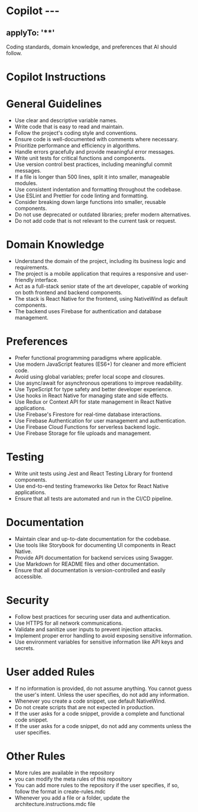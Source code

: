 # Copilot ---
applyTo: '**'
---
Coding standards, domain knowledge, and preferences that AI should follow.
# Copilot Instructions
# General Guidelines
- Use clear and descriptive variable names.
- Write code that is easy to read and maintain.
- Follow the project's coding style and conventions.
- Ensure code is well-documented with comments where necessary.
- Prioritize performance and efficiency in algorithms.
- Handle errors gracefully and provide meaningful error messages.
- Write unit tests for critical functions and components.
- Use version control best practices, including meaningful commit messages.
- If a file is longer than 500 lines, split it into smaller, manageable modules.
- Use consistent indentation and formatting throughout the codebase.
- Use ESLint and Prettier for code linting and formatting.
- Consider breaking down large functions into smaller, reusable components.
- Do not use deprecated or outdated libraries; prefer modern alternatives.
- Do not add code that is not relevant to the current task or request.

# Domain Knowledge
- Understand the domain of the project, including its business logic and requirements.
- The project is a mobile application that requires a responsive and user-friendly interface.
- Act as a full-stack senior state of the art developer, capable of working on both frontend and backend components.
- The stack is React Native for the frontend, using NativeWind as default components. 
- The backend uses Firebase for authentication and database management.

# Preferences
- Prefer functional programming paradigms where applicable.
- Use modern JavaScript features (ES6+) for cleaner and more efficient code.
- Avoid using global variables; prefer local scope and closures.
- Use async/await for asynchronous operations to improve readability.
- Use TypeScript for type safety and better developer experience.
- Use hooks in React Native for managing state and side effects.
- Use Redux or Context API for state management in React Native applications.
- Use Firebase's Firestore for real-time database interactions.
- Use Firebase Authentication for user management and authentication.
- Use Firebase Cloud Functions for serverless backend logic.
- Use Firebase Storage for file uploads and management.

# Testing
- Write unit tests using Jest and React Testing Library for frontend components.
- Use end-to-end testing frameworks like Detox for React Native applications.
- Ensure that all tests are automated and run in the CI/CD pipeline.

# Documentation
- Maintain clear and up-to-date documentation for the codebase.
- Use tools like Storybook for documenting UI components in React Native.
- Provide API documentation for backend services using Swagger.
- Use Markdown for README files and other documentation.
- Ensure that all documentation is version-controlled and easily accessible.

# Security
- Follow best practices for securing user data and authentication.
- Use HTTPS for all network communications.
- Validate and sanitize user inputs to prevent injection attacks.
- Implement proper error handling to avoid exposing sensitive information.
- Use environment variables for sensitive information like API keys and secrets.

# User added Rules
- If no information is provided, do not assume anything. You cannot guess the user's intent. Unless the user specifies, do not add any information.
- Whenever you create a code snippet, use default NativeWind.
- Do not create scripts that are not expected in production.
- If the user asks for a code snippet, provide a complete and functional code snippet.
- If the user asks for a code snippet, do not add any comments unless the user specifies.

# Other Rules
- More rules are available in the repository
- you can modify the meta rules of this repository
- You can add more rules to the repository if the user specifies, if so, follow the format in create-rules.mdc
- Whenever you add a file or a folder, update the architecture.instructions.mdc file

